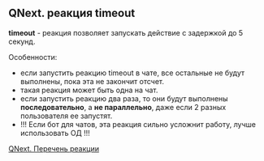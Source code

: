 ## QNext. реакция  timeout

**timeout** - реакция позволяет запускать действие с задержкой до 5 секунд. 



Особенности:


 * если запустить реакцию timeout в чате, все остальные не будут выполнены, пока эта не закончит отсчет.
 * такая реакция может быть одна на чат.
* если запустить реакцию два раза, то они будут выполнены **последовательно**, а **не параллельно**, даже если 2 разных пользователя ее запустят.
* !!! Если бот для чатов, эта реакция сильно усложнит работу, лучше использовать ОД !!!



[QNext. Перечень реакции](/docs-test/_export/reactions)

